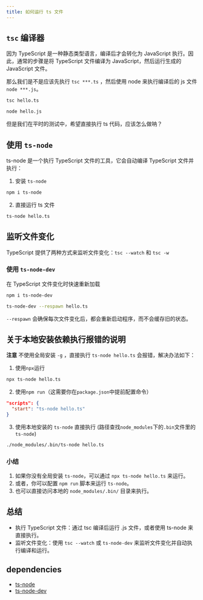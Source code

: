 ```yaml
---
title: 如何运行 ts 文件
---
```


## `tsc` 编译器

因为 TypeScript 是一种静态类型语言，编译后才会转化为 JavaScript 执行。因此，通常的步骤是将 TypeScript 文件编译为 JavaScript，然后运行生成的 JavaScript 文件。

那么我们是不是应该先执行 `tsc ***.ts` ，然后使用 node 来执行编译后的 js 文件`node ***.js`。

```bash
tsc hello.ts

node hello.js
```

但是我们在平时的测试中，希望直接执行 ts 代码，应该怎么做呐？

## 使用 `ts-node`

ts-node 是一个执行 TypeScript 文件的工具，它会自动编译 TypeScript 文件并执行：

1. 安装 `ts-node`

```bash
npm i ts-node
```

2. 直接运行 ts 文件

```bash
ts-node hello.ts
```

## 监听文件变化

TypeScript 提供了两种方式来监听文件变化：`tsc --watch` 和 `tsc -w`

### 使用 `ts-node-dev`

在 TypeScript 文件变化时快速重新加载

```bash
npm i ts-node-dev

ts-node-dev --respawn hello.ts
```

`--respawn` 会确保每次文件变化后，都会重新启动程序，而不会缓存旧的状态。

## 关于本地安装依赖执行报错的说明

**注意** 不使用全局安装 `-g` ，直接执行 `ts-node hello.ts` 会报错，解决办法如下：

1. 使用`npx`运行

```bash
npx ts-node hello.ts
```

2. 使用`npm run`（这需要你在`package.json`中提前配置命令）

```json
"scripts": {
  "start": "ts-node hello.ts"
}
```

3. 使用本地安装的 `ts-node` 直接执行 (路径查找`node_modules`下的`.bin`文件里的`ts-node`)

```bash
./node_modules/.bin/ts-node hello.ts
```

### 小结

1. 如果你没有全局安装 `ts-node`，可以通过 `npx ts-node hello.ts` 来运行。
2. 或者，你可以配置 `npm run` 脚本来运行 `ts-node`。
3. 也可以直接访问本地的 `node_modules/.bin/` 目录来执行。

## 总结

- 执行 TypeScript 文件：通过 tsc 编译后运行 .js 文件，或者使用 ts-node 来直接执行。
- 监听文件变化：使用 `tsc --watch` 或 `ts-node-dev` 来监听文件变化并自动执行编译和运行。

## dependencies

- [ts-node](https://www.npmjs.com/package/ts-node)
- [ts-node-dev](https://www.npmjs.com/package/ts-node-dev)
